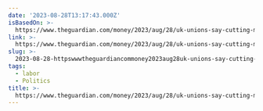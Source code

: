 ```yaml
---
date: '2023-08-28T13:17:43.000Z'
isBasedOn: >-
  https://www.theguardian.com/money/2023/aug/28/uk-unions-say-cutting-maternity-pay-for-striking-pregnant-workers-is-immoral
link: >-
  https://www.theguardian.com/money/2023/aug/28/uk-unions-say-cutting-maternity-pay-for-striking-pregnant-workers-is-immoral
slug: >-
  2023-08-28-httpswwwtheguardiancommoney2023aug28uk-unions-say-cutting-maternity-pay-for-striking-pregnant-workers-is-immoral
tags:
  - labor
  - Politics
title: >-
  https://www.theguardian.com/money/2023/aug/28/uk-unions-say-cutting-maternity-pay-for-striking-pregnant-workers-is-immoral
---
```


